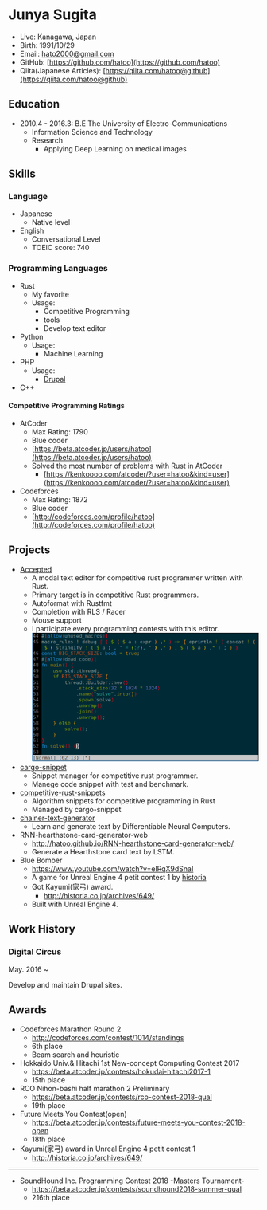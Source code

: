 # Junya Sugita

- Live: Kanagawa, Japan
- Birth: 1991/10/29
- Email: hato2000@gmail.com
- GitHub: [https://github.com/hatoo](https://github.com/hatoo)
- Qiita(Japanese Articles): [https://qiita.com/hatoo@github](https://qiita.com/hatoo@github)

## Education

- 2010.4 - 2016.3: B.E The University of Electro-Communications
  - Information Science and Technology
  - Research
    - Applying Deep Learning on medical images

## Skills

### Language

- Japanese
  - Native level
- English
  - Conversational Level
  - TOEIC score: 740

### Programming Languages

- Rust
  - My favorite
  - Usage:
    - Competitive Programming
    - tools
    - Develop text editor
- Python
  - Usage:
    - Machine Learning
- PHP
  - Usage:
    - [Drupal](https://www.drupal.org/)
- C++

#### Competitive Programming Ratings

- AtCoder
  - Max Rating: 1790
  - Blue coder
  - [https://beta.atcoder.jp/users/hatoo](https://beta.atcoder.jp/users/hatoo)
  - Solved the most number of problems with Rust in AtCoder
    - [https://kenkoooo.com/atcoder/?user=hatoo&kind=user](https://kenkoooo.com/atcoder/?user=hatoo&kind=user)
- Codeforces
  - Max Rating: 1872
  - Blue coder
  - [http://codeforces.com/profile/hatoo](http://codeforces.com/profile/hatoo)

## Projects

- [Accepted](https://github.com/hatoo/Accepted)
  - A modal text editor for competitive rust programmer written with Rust.
  - Primary target is in competitive Rust programmers.
  - Autoformat with Rustfmt
  - Completion with RLS / Racer
  - Mouse support
  - I participate every programming contests with this editor.
    ![Accepted screenshot](demo.png)
- [cargo-snippet](https://github.com/hatoo/cargo-snippet)
  - Snippet manager for competitive rust programmer.
  - Manege code snippet with test and benchmark.
- [competitive-rust-snippets](https://github.com/hatoo/competitive-rust-snippets)
  - Algorithm snippets for competitive programming in Rust
  - Managed by cargo-snippet
- [chainer-text-generator](https://github.com/hatoo/chainer-text-generator)
  - Learn and generate text by Differentiable Neural Computers.
- RNN-hearthstone-card-generator-web
  - http://hatoo.github.io/RNN-hearthstone-card-generator-web/
  - Generate a Hearthstone card text by LSTM.
- Blue Bomber
  - https://www.youtube.com/watch?v=elRqX9dSnaI
  - A game for Unreal Engine 4 petit contest 1 by [historia](http://historia.co.jp/)
  - Got Kayumi(家弓) award.
    - http://historia.co.jp/archives/649/
  - Built with Unreal Engine 4.

## Work History

### Digital Circus

May. 2016 ~ 

Develop and maintain Drupal sites.

## Awards

- Codeforces Marathon Round 2
  - http://codeforces.com/contest/1014/standings
  - 6th place
  - Beam search and heuristic
- Hokkaido Univ.& Hitachi 1st New-concept Computing Contest 2017
  - https://beta.atcoder.jp/contests/hokudai-hitachi2017-1
  - 15th place
- RCO Nihon-bashi half marathon 2 Preliminary
  - https://beta.atcoder.jp/contests/rco-contest-2018-qual
  - 19th place
- Future Meets You Contest(open)
  - https://beta.atcoder.jp/contests/future-meets-you-contest-2018-open
  - 18th place
- Kayumi(家弓) award in Unreal Engine 4 petit contest 1
  - http://historia.co.jp/archives/649/
- - -
- SoundHound Inc. Programming Contest 2018 -Masters Tournament-
  - https://beta.atcoder.jp/contests/soundhound2018-summer-qual
  - 216th place